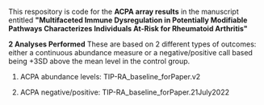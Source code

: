 This respository is code for the **ACPA array results** in the manuscript entitled **"Multifaceted Immune Dysregulation in Potentially Modifiable Pathways Characterizes Individuals At-Risk for Rheumatoid Arthritis"** 

**2 Analyses Performed**
These are based on 2 different types of outcomes: either a continuous abundance measure or a negative/positive call based being +3SD above the mean level in the control group.  

1. ACPA abundance levels: TIP-RA_baseline_forPaper.v2

2. ACPA negative/positive: TIP-RA_baseline_forPaper.21July2022
